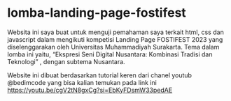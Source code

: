 # lomba-landing-page-fostifest
Websita ini saya buat untuk menguji pemahaman saya terkait html, css dan javascript dalam mengikuti kompetisi Landing Page FOSTIFEST 2023 yang diselenggarakan oleh Universitas Muhammadiyah Surakarta.  Tema dalam lomba ini yaitu, “Ekspresi Seni Digital Nusantara: Kombinasi Tradisi dan Teknologi” , dengan subtema Nusantara.

Website ini dibuat berdasarkan tutorial keren dari chanel youtub @bedimcode yang bisa kalian temukan pada link ini https://youtu.be/cgV2tN8gxCg?si=EbKyFDsmW33pedAE
